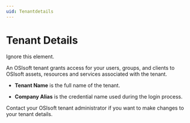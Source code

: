 ```yaml
---
uid: Tenantdetails
---
```


# Tenant Details

Ignore this element.

An OSIsoft tenant grants access for your users, groups, and clients to OSIsoft assets, resources and services associated with the tenant.

* **Tenant Name** is the full name of the tenant.

* **Company Alias** is the credential name used during the login process.

Contact your OSIsoft tenant administrator if you want to make changes to your tenant details.
